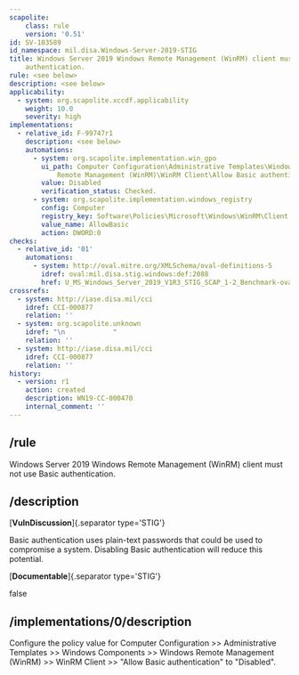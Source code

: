 ```yaml
---
scapolite:
    class: rule
    version: '0.51'
id: SV-103589
id_namespace: mil.disa.Windows-Server-2019-STIG
title: Windows Server 2019 Windows Remote Management (WinRM) client must not use Basic
    authentication.
rule: <see below>
description: <see below>
applicability:
  - system: org.scapolite.xccdf.applicability
    weight: 10.0
    severity: high
implementations:
  - relative_id: F-99747r1
    description: <see below>
    automations:
      - system: org.scapolite.implementation.win_gpo
        ui_path: Computer Configuration\Administrative Templates\Windows Components\Windows
            Remote Management (WinRM)\WinRM Client\Allow Basic authentication
        value: Disabled
        verification_status: Checked.
      - system: org.scapolite.implementation.windows_registry
        config: Computer
        registry_key: Software\Policies\Microsoft\Windows\WinRM\Client
        value_name: AllowBasic
        action: DWORD:0
checks:
  - relative_id: '01'
    automations:
      - system: http://oval.mitre.org/XMLSchema/oval-definitions-5
        idref: oval:mil.disa.stig.windows:def:2088
        href: U_MS_Windows_Server_2019_V1R3_STIG_SCAP_1-2_Benchmark-oval.xml
crossrefs:
  - system: http://iase.disa.mil/cci
    idref: CCI-000877
    relation: ''
  - system: org.scapolite.unknown
    idref: "\n            "
    relation: ''
  - system: http://iase.disa.mil/cci
    idref: CCI-000877
    relation: ''
history:
  - version: r1
    action: created
    description: WN19-CC-000470
    internal_comment: ''
---
```



## /rule

Windows Server 2019 Windows Remote Management (WinRM) client must not use Basic authentication.

## /description

[**VulnDiscussion**]{.separator type='STIG'}

Basic authentication uses plain-text passwords that could be used to compromise a system. Disabling Basic authentication will reduce this potential.

[**Documentable**]{.separator type='STIG'}

false

## /implementations/0/description

Configure the policy value for Computer Configuration >> Administrative Templates >> Windows Components >> Windows Remote Management (WinRM) >> WinRM Client >> "Allow Basic authentication" to "Disabled".
